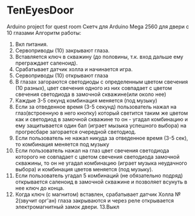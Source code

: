 # TenEyesDoor
Arduino project for quest room
Скетч для Arduino Mega 2560 для двери с 10 глазами
   Алгоритм работы:
   1. Вкл питания.
   2. Сервоприводы (10) закрывают глаза.
   3. Вставляется ключ в скважину (до половины, т.к. вход дальше ему преграждает саленоид).
   4. Срабатывает датчик холла и начинается игра.
   5. Сервоприводы (10) открывают глаза
   6. В глазах загораются светодиоды с определенным цветом свечения (10 разных), цвет свечения одного из них совпадает с цветом свечения светодиода в замочной скважине(или около нее)
   7. Каждые 3-5 секунд комбинация меняется (под музыку)
   8. Если за отведенное время (3-5 секунд) пользователь нажал на глаз(встроенную в него кнопку) который светится таким же цветом как и светодиод в замочной скважине то он - угадал комбинацию и ему защитывается один бал (играет мызыка успешного выбора)
      на прогресбаре загорается очередной светодиод.
   9. Если пользователь не нажал никуда за отведенное время (3-5 сек), то комбинация меняется под музыку
   10. Если пользователь нажал на глаз цвет свечения светодиода которого не совпадает с цветом свечения светодиода замочной скважины, то он не угадал комбинацию (играет музыка неудачного выбора) и комбинация цветов меняется (под музыку).
   11. Если пользователь угадал 5 комбинаций (не обязательно подряд) открывается саленоид в замочной скважине и позволяет всунуть в нее ключ до конца.
   12. Когда ключ (с магнитом) вставлен, срабатывает датчик Холла № 2(звучит орг'ан) глаза закрываются и через реле открывается электромагнитный замок двери.
   13.Выкл

